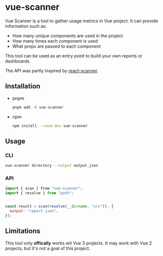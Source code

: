 # vue-scanner

Vue Scanner is a tool to gather usage metrics in Vue project. It can provide information such as:

- How many unique components are used in the project
- How many times each component is used
- What props are passed to each component

This tool can be used as an entry point to build your own reports or dashboards.

The API was partly inspired by [react-scanner](https://github.com/moroshko/react-scanner).

## Installation

- pnpm

  ```bash
  pnpm add -D vue-scanner
  ```

- npm

  ```bash
  npm install --save-dev vue-scanner
  ```

## Usage

### CLI

```bash
vue-scanner directory --output output.json
```

### API

```js
import { scan } from "vue-scanner";
import { resolve } from "path";


const result = scan(resolve(__dirname, "src")), {
  output: "report.json",
});
```

## Limitations

This tool only **offically** works wit Vue 3 projects. It may work with Vue 2 projects, but it's not a goal of this project.
